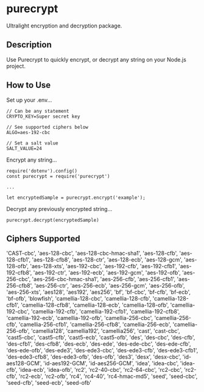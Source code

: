 # purecrypt
Ultralight encryption and decryption package.

## Description

Use Purecrypt to quickly encrypt, or decrypt any string on your Node.js project. 

## How to Use

Set up your .env...

```
// Can be any statement
CRYPTO_KEY=Super secret key

// See supported ciphers below
ALGO=aes-192-cbc

// Set a salt value
SALT_VALUE=24

```

Encrypt any string...

```
require('dotenv').config()
const purecrypt = require('purecrypt')

...

let encryptedSample = purecrypt.encrypt('example');

```

Decrypt any previously encrypted string...

```
purecrypt.decrypt(encryptedSample)
```

## Ciphers Supported
'CAST-cbc',
  'aes-128-cbc',
  'aes-128-cbc-hmac-sha1',
  'aes-128-cfb',
  'aes-128-cfb1',
  'aes-128-cfb8',
  'aes-128-ctr',
  'aes-128-ecb',
  'aes-128-gcm',
  'aes-128-ofb',
  'aes-128-xts',
  'aes-192-cbc',
  'aes-192-cfb',
  'aes-192-cfb1',
  'aes-192-cfb8',
  'aes-192-ctr',
  'aes-192-ecb',
  'aes-192-gcm',
  'aes-192-ofb',
  'aes-256-cbc',
  'aes-256-cbc-hmac-sha1',
  'aes-256-cfb',
  'aes-256-cfb1',
  'aes-256-cfb8',
  'aes-256-ctr',
  'aes-256-ecb',
  'aes-256-gcm',
  'aes-256-ofb',
  'aes-256-xts',
  'aes128',
  'aes192',
  'aes256',
  'bf',
  'bf-cbc',
  'bf-cfb',
  'bf-ecb',
  'bf-ofb',
  'blowfish',
  'camellia-128-cbc',
  'camellia-128-cfb',
  'camellia-128-cfb1',
  'camellia-128-cfb8',
  'camellia-128-ecb',
  'camellia-128-ofb',
  'camellia-192-cbc',
  'camellia-192-cfb',
  'camellia-192-cfb1',
  'camellia-192-cfb8',
  'camellia-192-ecb',
  'camellia-192-ofb',
  'camellia-256-cbc',
  'camellia-256-cfb',
  'camellia-256-cfb1',
  'camellia-256-cfb8',
  'camellia-256-ecb',
  'camellia-256-ofb',
  'camellia128',
  'camellia192',
  'camellia256',
  'cast',
  'cast-cbc',
  'cast5-cbc',
  'cast5-cfb',
  'cast5-ecb',
  'cast5-ofb',
  'des',
  'des-cbc',
  'des-cfb',
  'des-cfb1',
  'des-cfb8',
  'des-ecb',
  'des-ede',
  'des-ede-cbc',
  'des-ede-cfb',
  'des-ede-ofb',
  'des-ede3',
  'des-ede3-cbc',
  'des-ede3-cfb',
  'des-ede3-cfb1',
  'des-ede3-cfb8',
  'des-ede3-ofb',
  'des-ofb',
  'des3',
  'desx',
  'desx-cbc',
  'id-aes128-GCM',
  'id-aes192-GCM',
  'id-aes256-GCM',
  'idea',
  'idea-cbc',
  'idea-cfb',
  'idea-ecb',
  'idea-ofb',
  'rc2',
  'rc2-40-cbc',
  'rc2-64-cbc',
  'rc2-cbc',
  'rc2-cfb',
  'rc2-ecb',
  'rc2-ofb',
  'rc4',
  'rc4-40',
  'rc4-hmac-md5',
  'seed',
  'seed-cbc',
  'seed-cfb',
  'seed-ecb',
  'seed-ofb'


